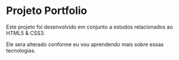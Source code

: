 # Projeto Portfolio

Este projeto foi desenvolvido em conjunto a estudos relacionados ao HTML5 & CSS3.

Ele sera alterado conforme eu vou aprendendo mais sobre essas tecnologias.
